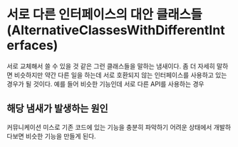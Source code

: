 # 서로 다른 인터페이스의 대안 클래스들 (AlternativeClassesWithDifferentInterfaces)
서로 교체해서 쓸 수 있을 것 같은 그런 클래스들을 말하는 냄새이다.
좀 더 자세히 말하면 비슷하지만 약간 다른 일을 하는데 서로 호환되지 않는 인터페이스를 사용하고 있는 경우가 될 것이다.
예를 들어 비슷한 기능인데 서로 다른 API를 사용하는 경우

## 해당 냄새가 발생하는 원인
커뮤니케이션 미스로 기존 코드에 있는 기능을 충분히 파악하기 어려운 상태에서 개발하다보면 비슷한 기능을 만들게 된다.